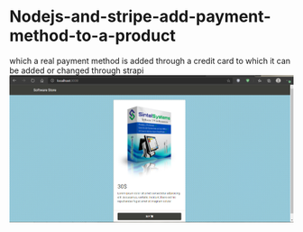 # Nodejs-and-stripe-add-payment-method-to-a-product
which a real payment method is added through a credit card to which it can be added or changed through strapi
![](captura.png)

